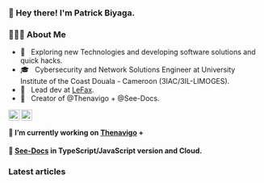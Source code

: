 ### 👋 Hey there! I'm Patrick Biyaga.

<h3> 👨🏻‍💻 About Me </h3>

- 🤔 &nbsp; Exploring new Technologies and developing software solutions and quick hacks.
- 🎓 &nbsp; Cybersecurity and Network Solutions Engineer at University Institute of the Coast Douala - Cameroon (3IAC/3IL-LIMOGES).
- 💼 &nbsp; Lead dev at [LeFax](https://lefax.cm/).
- 💼 &nbsp; Creator of @Thenavigo + @See-Docs.


<a href="https://twitter.com/patrickbiyaga">
  <img align="left" alt="Patbi Twitter" width="22px" src="https://cdn.jsdelivr.net/npm/simple-icons@v3/icons/twitter.svg" />
</a>
<a href="https://www.linkedin.com/in/patrickbiyaga/">
  <img align="left" alt="Patbi LinkdeIn" width="22px" src="https://cdn.jsdelivr.net/npm/simple-icons@v3/icons/linkedin.svg" />
</a>

<br />

#### 🔭 I’m currently working on [Thenavigo](http://www.thenavigo.com/) +

#### 🔭 [See-Docs](http://www.see-docs.com/) in TypeScript/JavaScript version and Cloud.


### Latest articles
<a target="_blank" href="https://seedoc.substack.com/" > 
<a target="_blank" href="https://github.com/Thenavigo/web3Inmetaverse" > 
<a target="_blank" href="https://github.com/patbi/Understand_TypeScript-"> 
